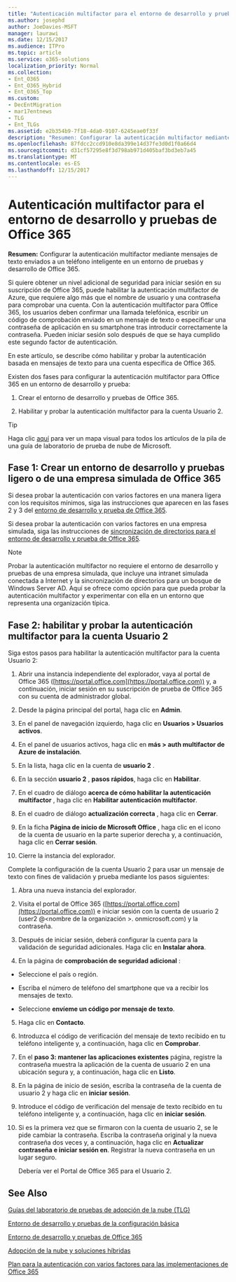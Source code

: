 ```yaml
---
title: "Autenticación multifactor para el entorno de desarrollo y pruebas de Office 365"
ms.author: josephd
author: JoeDavies-MSFT
manager: laurawi
ms.date: 12/15/2017
ms.audience: ITPro
ms.topic: article
ms.service: o365-solutions
localization_priority: Normal
ms.collection:
- Ent_O365
- Ent_O365_Hybrid
- Ent_O365_Top
ms.custom:
- DecEntMigration
- mar17entnews
- TLG
- Ent_TLGs
ms.assetid: e2b354b9-7f18-4da0-9107-6245eae0f33f
description: "Resumen: Configurar la autenticación multifactor mediante mensajes de texto enviados a un teléfono inteligente en un entorno de pruebas y desarrollo de Office 365."
ms.openlocfilehash: 87fdcc2ccd910e8da399e14d37fe3d0d1f0a66d4
ms.sourcegitcommit: d31cf57295e8f3d798ab971d405baf3bd3eb7a45
ms.translationtype: MT
ms.contentlocale: es-ES
ms.lasthandoff: 12/15/2017
---
```

# <a name="multi-factor-authentication-for-your-office-365-devtest-environment"></a>Autenticación multifactor para el entorno de desarrollo y pruebas de Office 365

 **Resumen:** Configurar la autenticación multifactor mediante mensajes de texto enviados a un teléfono inteligente en un entorno de pruebas y desarrollo de Office 365.
  
Si quiere obtener un nivel adicional de seguridad para iniciar sesión en su suscripción de Office 365, puede habilitar la autenticación multifactor de Azure, que requiere algo más que el nombre de usuario y una contraseña para comprobar una cuenta. Con la autenticación multifactor para Office 365, los usuarios deben confirmar una llamada telefónica, escribir un código de comprobación enviado en un mensaje de texto o especificar una contraseña de aplicación en su smartphone tras introducir correctamente la contraseña. Pueden iniciar sesión solo después de que se haya cumplido este segundo factor de autenticación.  
  
En este artículo, se describe cómo habilitar y probar la autenticación basada en mensajes de texto para una cuenta específica de Office 365.
  
Existen dos fases para configurar la autenticación multifactor para Office 365 en un entorno de desarrollo y prueba:
  
1. Crear el entorno de desarrollo y pruebas de Office 365.
    
2. Habilitar y probar la autenticación multifactor para la cuenta Usuario 2.
    
> [!TIP]
> Haga clic [aquí](http://aka.ms/catlgstack) para ver un mapa visual para todos los artículos de la pila de una guía de laboratorio de prueba de nube de Microsoft.
  
## <a name="phase-1-build-out-your-lightweight-or-simulated-enterprise-office-365-devtest-environment"></a>Fase 1: Crear un entorno de desarrollo y pruebas ligero o de una empresa simulada de Office 365

Si desea probar la autenticación con varios factores en una manera ligera con los requisitos mínimos, siga las instrucciones que aparecen en las fases 2 y 3 del [entorno de desarrollo y prueba de Office 365](office-365-dev-test-environment.md).
  
Si desea probar la autenticación con varios factores en una empresa simulada, siga las instrucciones de [sincronización de directorios para el entorno de desarrollo y prueba de Office 365](dirsync-for-your-office-365-dev-test-environment.md).
  
> [!NOTE]
> Probar la autenticación multifactor no requiere el entorno de desarrollo y pruebas de una empresa simulada, que incluye una intranet simulada conectada a Internet y la sincronización de directorios para un bosque de Windows Server AD. Aquí se ofrece como opción para que pueda probar la autenticación multifactor y experimentar con ella en un entorno que representa una organización típica. 
  
## <a name="phase-2-enable-and-test-multi-factor-authentication-for-the-user-2-account"></a>Fase 2: habilitar y probar la autenticación multifactor para la cuenta Usuario 2

Siga estos pasos para habilitar la autenticación multifactor para la cuenta Usuario 2:
  
1. Abrir una instancia independiente del explorador, vaya al portal de Office 365 ([https://portal.office.com](https://portal.office.com)) y, a continuación, iniciar sesión en su suscripción de prueba de Office 365 con su cuenta de administrador global.
    
2. Desde la página principal del portal, haga clic en **Admin**.
    
3. En el panel de navegación izquierdo, haga clic en **Usuarios > Usuarios activos**.
    
4. En el panel de usuarios activos, haga clic en **más > auth multifactor de Azure de instalación**.
    
5. En la lista, haga clic en la cuenta de **usuario 2** .
    
6. En la sección **usuario 2** , **pasos rápidos**, haga clic en **Habilitar**.
    
7. En el cuadro de diálogo **acerca de cómo habilitar la autenticación multifactor** , haga clic en **Habilitar autenticación multifactor**.
    
8. En el cuadro de diálogo **actualización correcta** , haga clic en **Cerrar**.
    
9. En la ficha **Página de inicio de Microsoft Office** , haga clic en el icono de la cuenta de usuario en la parte superior derecha y, a continuación, haga clic en **Cerrar sesión**.
    
10. Cierre la instancia del explorador.
    
Complete la configuración de la cuenta Usuario 2 para usar un mensaje de texto con fines de validación y prueba mediante los pasos siguientes:
  
1. Abra una nueva instancia del explorador.
    
2. Visita el portal de Office 365 ([https://portal.office.com](https://portal.office.com)) e iniciar sesión con la cuenta de usuario 2 (user2 @\<nombre de la organización >. onmicrosoft.com) y la contraseña.
    
3. Después de iniciar sesión, deberá configurar la cuenta para la validación de seguridad adicionales. Haga clic en **Instalar ahora**.
    
4. En la página de **comprobación de seguridad adicional** :
    
  - Seleccione el país o región.
    
  - Escriba el número de teléfono del smartphone que va a recibir los mensajes de texto.
    
  - Seleccione **envíeme un código por mensaje de texto**.
    
5. Haga clic en **Contacto**.
    
6. Introduzca el código de verificación del mensaje de texto recibido en tu teléfono inteligente y, a continuación, haga clic en **Comprobar**.
    
7. En el **paso 3: mantener las aplicaciones existentes** página, registre la contraseña muestra la aplicación de la cuenta de usuario 2 en una ubicación segura y, a continuación, haga clic en **Listo**.
    
8. En la página de inicio de sesión, escriba la contraseña de la cuenta de usuario 2 y haga clic en **iniciar sesión**.
    
9. Introduce el código de verificación del mensaje de texto recibido en tu teléfono inteligente y, a continuación, haga clic en **iniciar sesión**.
    
10. Si es la primera vez que se firmaron con la cuenta de usuario 2, se le pide cambiar la contraseña. Escriba la contraseña original y la nueva contraseña dos veces y, a continuación, haga clic en **Actualizar contraseña e iniciar sesión en**. Registrar la nueva contraseña en un lugar seguro.
    
    Debería ver el Portal de Office 365 para el Usuario 2.
    
## <a name="see-also"></a>See Also

[Guías del laboratorio de pruebas de adopción de la nube (TLG)](cloud-adoption-test-lab-guides-tlgs.md)
  
[Entorno de desarrollo y pruebas de la configuración básica](base-configuration-dev-test-environment.md)
  
[Entorno de desarrollo y pruebas de Office 365](office-365-dev-test-environment.md)
  
[Adopción de la nube y soluciones híbridas](cloud-adoption-and-hybrid-solutions.md)

[Plan para la autenticación con varios factores para las implementaciones de Office 365](https://support.office.com/article/Plan-for-multi-factor-authentication-for-Office-365-Deployments-043807b2-21db-4d5c-b430-c8a6dee0e6ba)

